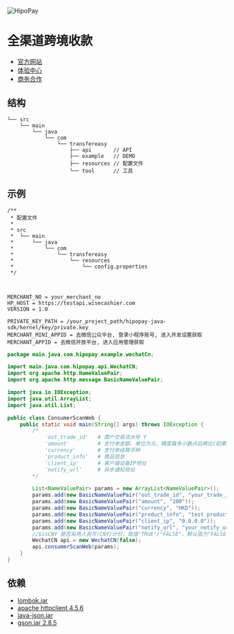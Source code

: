 
![HipoPay](https://s.transfereasy.com/logo/hipopay-github.png)

# 全渠道跨境收款

* [官方网站](https://www.hipopay.com/)
* [体验中心](https://www.hipopay.com/Demo/index)
* [商务合作](https://www.hipopay.com/Home/cooperate)


## 结构

```$xslt
└── src
    └── main
        └── java
            └── com
                └── transfereasy 
                    ├── api       // API 
                    ├── example   // DEMO
                    ├── resources // 配置文件
                    └── tool      // 工具 
```

## 示例
```
/**
 * 配置文件
 * 
 * src
 *  └── main
 *      └── java
 *          └── com
 *              └── transfereasy 
 *                  └── resources
 *                      └── config.properties
 */



MERCHANT_NO = your_merchant_no
HP_HOST = https://testapi.wisecashier.com
VERSION = 1.0

PRIVATE_KEY_PATH = /your_project_path/hipopay-java-sdk/kernel/key/private.key
MERCHANT_MINI_APPID = 去微信公众平台, 登录小程序账号, 进入开发设置获取
MERCHANT_APPID = 去微信开放平台, 进入应用管理获取

```

```java
package main.java.com.hipopay.example.wechatCn;

import main.java.com.hipopay.api.WechatCN;
import org.apache.http.NameValuePair;
import org.apache.http.message.BasicNameValuePair;

import java.io.IOException;
import java.util.ArrayList;
import java.util.List;

public class ConsumerScanWeb {
    public static void main(String[] args) throws IOException {
        /*
            'out_trade_id'   # 商户交易流水号 Y
            'amount'         # 支付单金额，单位为元，精度最多小数点后两位(如果是JPY和KRW，单位为分) Y
            'currency'       # 支付单结算币种
            'product_info'   # 商品信息
            'client_ip'      # 客户端设备IP地址
            'notify_url'     # 异步通知地址
        */

        List<NameValuePair> params = new ArrayList<NameValuePair>();
        params.add(new BasicNameValuePair("out_trade_id", "your_trade_id"));
        params.add(new BasicNameValuePair("amount", "100"));
        params.add(new BasicNameValuePair("currency", "HKD"));
        params.add(new BasicNameValuePair("product_info", "test product"));
        params.add(new BasicNameValuePair("client_ip", "0.0.0.0"));
        params.add(new BasicNameValuePair("notify_url", "your_notify_url"));
        //$isCNY 是否采用人民币(CNY)计价，取值"TRUE"/"FALSE"，默认值为"FALSE"
        WechatCN api = new WechatCN(false);
        api.consumerScanWeb(params);
    }
}


```

## 依赖

* [lombok.jar](https://projectlombok.org/downloads/lombok.jar)
* [apache httpclient 4.5.6](http://mirror.bit.edu.cn/apache//httpcomponents/httpclient/binary/httpcomponents-client-4.5.6-bin.tar.gz)
* [java-json.jar](http://www.java2s.com/Code/JarDownload/java-json/java-json.jar.zip)
* [gson.jar 2.8.5](https://search.maven.org/artifact/com.google.code.gson/gson/2.8.5/jar)


